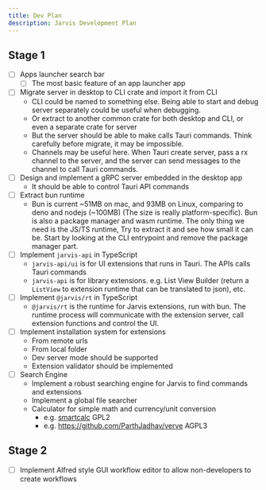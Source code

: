 ```yaml
---
title: Dev Plan
description: Jarvis Development Plan
---
```


## Stage 1

- [ ] Apps launcher search bar
  - [ ] The most basic feature of an app launcher app
- [ ] Migrate server in desktop to CLI crate and import it from CLI
  - CLI could be named to something else. Being able to start and debug server separately could be useful when debugging.
  - Or extract to another common crate for both desktop and CLI, or even a separate crate for server
  - But the server should be able to make calls Tauri commands. Think carefully before migrate, it may be impossible.
  - Channels may be useful here. When Tauri create server, pass a rx channel to the server, and the server can send messages to the channel to call Tauri commands.
- [ ] Design and implement a gRPC server embedded in the desktop app
  - It should be able to control Tauri API commands
- [ ] Extract bun runtime
  - Bun is current ~51MB on mac, and 93MB on Linux, comparing to deno and nodejs (~100MB) (The size is really platform-specific). Bun is also a package manager and wasm runtime. The only thing we need is the JS/TS runtime, Try to extract it and see how small it can be. Start by looking at the CLI entrypoint and remove the package manager part.
- [ ] Implement `jarvis-api` in TypeScript
  - `jarvis-api/ui` is for UI extensions that runs in Tauri. The APIs calls Tauri commands
  - `jarvis-api` is for library extensions. e.g. List View Builder (return a `ListView` to extension runtime that can be translated to json), etc.
- [ ] Implement `@jarvis/rt` in TypeScript
  - `@jarvis/rt` is the runtime for Jarvis extensions, run with bun. The runtime process will communicate with the extension server, call extension functions and control the UI.
- [ ] Implement installation system for extensions
  - From remote urls
  - From local folder
  - Dev server mode should be supported
  - Extension validator should be implemented
- [ ] Search Engine
  - Implement a robust searching engine for Jarvis to find commands and extensions
  - Implement a global file searcher
  - Calculator for simple math and currency/unit conversion 
    - e.g. [smartcalc](https://github.com/ParthJadhav/smartcalc) GPL2
    - e.g. https://github.com/ParthJadhav/verve AGPL3

## Stage 2

- [ ] Implement Alfred style GUI workflow editor to allow non-developers to create workflows
